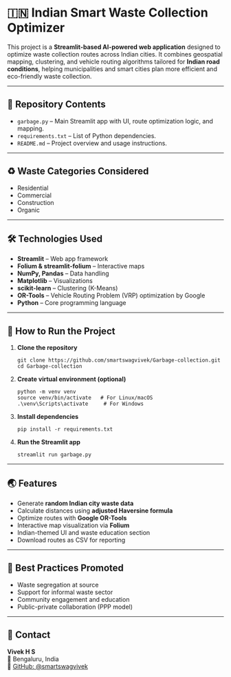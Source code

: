 <!DOCTYPE html>
<html lang="en">
<head>
  <meta charset="UTF-8">
 
</head>
<body>

<h1>🇮🇳 Indian Smart Waste Collection Optimizer</h1>

<p>This project is a <strong>Streamlit-based AI-powered web application</strong> designed to optimize waste collection routes across Indian cities. It combines geospatial mapping, clustering, and vehicle routing algorithms tailored for <strong>Indian road conditions</strong>, helping municipalities and smart cities plan more efficient and eco-friendly waste collection.</p>

<hr>

<h2>📂 Repository Contents</h2>
<ul>
  <li><code>garbage.py</code> – Main Streamlit app with UI, route optimization logic, and mapping.</li>
  <li><code>requirements.txt</code> – List of Python dependencies.</li>
  <li><code>README.md</code> – Project overview and usage instructions.</li>
</ul>

<hr>

<h2>♻️ Waste Categories Considered</h2>
<ul>
  <li>Residential</li>
  <li>Commercial</li>
  <li>Construction</li>
  <li>Organic</li>
</ul>

<hr>

<h2>🛠️ Technologies Used</h2>
<ul>
  <li><strong>Streamlit</strong> – Web app framework</li>
  <li><strong>Folium & streamlit-folium</strong> – Interactive maps</li>
  <li><strong>NumPy, Pandas</strong> – Data handling</li>
  <li><strong>Matplotlib</strong> – Visualizations</li>
  <li><strong>scikit-learn</strong> – Clustering (K-Means)</li>
  <li><strong>OR-Tools</strong> – Vehicle Routing Problem (VRP) optimization by Google</li>
  <li><strong>Python</strong> – Core programming language</li>
</ul>

<hr>

<h2>🚀 How to Run the Project</h2>

<ol>
  <li><strong>Clone the repository</strong>
    <pre><code>git clone https://github.com/smartswagvivek/Garbage-collection.git
cd Garbage-collection</code></pre>
  </li>

  <li><strong>Create virtual environment (optional)</strong>
    <pre><code>python -m venv venv
source venv/bin/activate   # For Linux/macOS
.\venv\Scripts\activate     # For Windows</code></pre>
  </li>

  <li><strong>Install dependencies</strong>
    <pre><code>pip install -r requirements.txt</code></pre>
  </li>

  <li><strong>Run the Streamlit app</strong>
    <pre><code>streamlit run garbage.py</code></pre>
  </li>
</ol>

<hr>

<h2>🌏 Features</h2>
<ul>
  <li>Generate <strong>random Indian city waste data</strong></li>
  <li>Calculate distances using <strong>adjusted Haversine formula</strong></li>
  <li>Optimize routes with <strong>Google OR-Tools</strong></li>
  <li>Interactive map visualization via <strong>Folium</strong></li>
  <li>Indian-themed UI and waste education section</li>
  <li>Download routes as CSV for reporting</li>
</ul>

<hr>

<h2>📌 Best Practices Promoted</h2>
<ul>
  <li>Waste segregation at source</li>
  <li>Support for informal waste sector</li>
  <li>Community engagement and education</li>
  <li>Public-private collaboration (PPP model)</li>
</ul>

<hr>

<h2>📧 Contact</h2>
<p>
  <strong>Vivek H S</strong><br>
  📍 Bengaluru, India<br>
  🔗 <a href="https://github.com/smartswagvivek" target="_blank">GitHub: @smartswagvivek</a>
</p>

</body>
</html>
